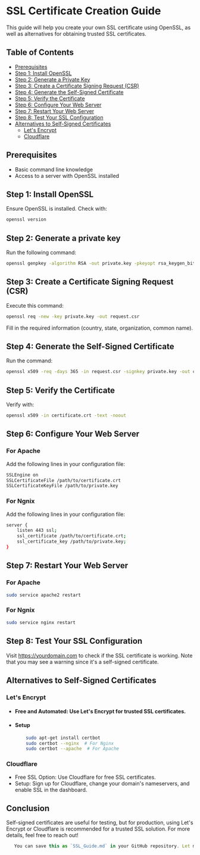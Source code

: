 # SSL Certificate Creation Guide

This guide will help you create your own SSL certificate using OpenSSL, as well as alternatives for obtaining trusted SSL certificates.

## Table of Contents
- [Prerequisites](#prerequisites)
- [Step 1: Install OpenSSL](#step-1-install-openssl)
- [Step 2: Generate a Private Key](#step-2-generate-a-private-key)
- [Step 3: Create a Certificate Signing Request (CSR)](#step-3-create-a-certificate-signing-request-csr)
- [Step 4: Generate the Self-Signed Certificate](#step-4-generate-the-self-signed-certificate)
- [Step 5: Verify the Certificate](#step-5-verify-the-certificate)
- [Step 6: Configure Your Web Server](#step-6-configure-your-web-server)
- [Step 7: Restart Your Web Server](#step-7-restart-your-web-server)
- [Step 8: Test Your SSL Configuration](#step-8-test-your-ssl-configuration)
- [Alternatives to Self-Signed Certificates](#alternatives-to-self-signed-certificates)
  - [Let's Encrypt](#lets-encrypt)
  - [Cloudflare](#cloudflare)

## Prerequisites
- Basic command line knowledge
- Access to a server with OpenSSL installed

## Step 1: Install OpenSSL
Ensure OpenSSL is installed. Check with:
```bash
openssl version

```
## Step 2: Generate a private key
Run the following command:
```bash
openssl genpkey -algorithm RSA -out private.key -pkeyopt rsa_keygen_bits:2048
```

## Step 3: Create a Certificate Signing Request (CSR)
Execute this command:
```bash
openssl req -new -key private.key -out request.csr
```
Fill in the required information (country, state, organization, common name).

## Step 4: Generate the Self-Signed Certificate
Run the command:
```bash
openssl x509 -req -days 365 -in request.csr -signkey private.key -out certificate.crt
```
## Step 5: Verify the Certificate
Verify with:
```bash
openssl x509 -in certificate.crt -text -noout
```
## Step 6: Configure Your Web Server
### For Apache
Add the following lines in your configuration file:
```bash
SSLEngine on
SSLCertificateFile /path/to/certificate.crt
SSLCertificateKeyFile /path/to/private.key
```

### For Ngnix
Add the following lines in your configuration file:
```bash
server {
    listen 443 ssl;
    ssl_certificate /path/to/certificate.crt;
    ssl_certificate_key /path/to/private.key;
}
```
## Step 7: Restart Your Web Server
### For Apache
```bash
sudo service apache2 restart
```

### For Ngnix
```bash
sudo service nginx restart
```
## Step 8: Test Your SSL Configuration

Visit https://yourdomain.com to check if the SSL certificate is working. Note that you may see a warning since it's a self-signed certificate.

## Alternatives to Self-Signed Certificates
### Let's Encrypt
   - #### Free and Automated: Use Let's Encrypt for trusted SSL certificates.
   - #### Setup
      ```bash
          sudo apt-get install certbot
          sudo certbot --nginx  # For Nginx
          sudo certbot --apache  # For Apache
       ```
### Cloudflare
   - Free SSL Option: Use Cloudflare for free SSL certificates.
   - Setup: Sign up for Cloudflare, change your domain's nameservers, and enable SSL in the dashboard.

## Conclusion
   Self-signed certificates are useful for testing, but for production, using Let's Encrypt 
   or Cloudflare is recommended for a trusted SSL solution. For more details, feel free to reach out!
   ```typescript
      You can save this as `SSL_Guide.md` in your GitHub repository. Let me know if you need any modifications or additional sections!
   ```
